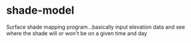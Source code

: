 # shade-model
Surface shade mapping program...basically input elevation data and see where the shade will or won't be on a given time and day
